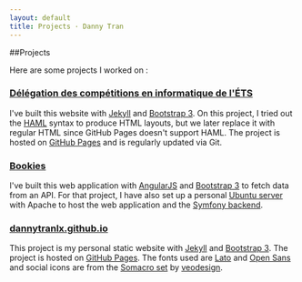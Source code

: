 ```yaml
---
layout: default
title: Projects · Danny Tran
---
```


##Projects

Here are some projects I worked on :

### [D&eacute;l&eacute;gation des comp&eacute;titions en informatique de l'&Eacute;TS](http://dciets.com/)

I've built this website with [Jekyll](http://jekyllrb.com/) and [Bootstrap 3](http://getbootstrap.com/). On this project, I tried out the [HAML](http://haml.info) syntax to produce HTML layouts, but we later replace it with regular HTML since GitHub Pages doesn't support HAML. The project is hosted on [GitHub Pages](https://github.com/dciets/dciets.github.io) and is regularly updated via Git.

### [Bookies](http://dtrn.co/bookies-web/app)

I've built this web application with [AngularJS](http://angularjs.org/) and [Bootstrap 3](http://getbootstrap.com/) to fetch data from an API. For that project, I have also set up a personal [Ubuntu server](http://dtrn.co/) with Apache to host the web application and the [Symfony backend](https://github.com/fpoirier1/bookies-app).

### [dannytranlx.github.io](http://dannytran.ca)

This project is my personal static website with [Jekyll](http://jekyllrb.com/) and [Bootstrap 3](http://getbootstrap.com/). The project is hosted on [GitHub Pages](https://github.com/dannytranlx/dannytranlx.github.io). The fonts used are [Lato](http://www.google.com/fonts/specimen/Lato) and [Open Sans](http://www.google.com/fonts/specimen/Open+Sans) and social icons are from the [Somacro set](http://veodesign.com/2011/en/11/08/somacro-27-free-big-and-simple-social-media-icons/) by [veodesign](http://veodesign.com/).